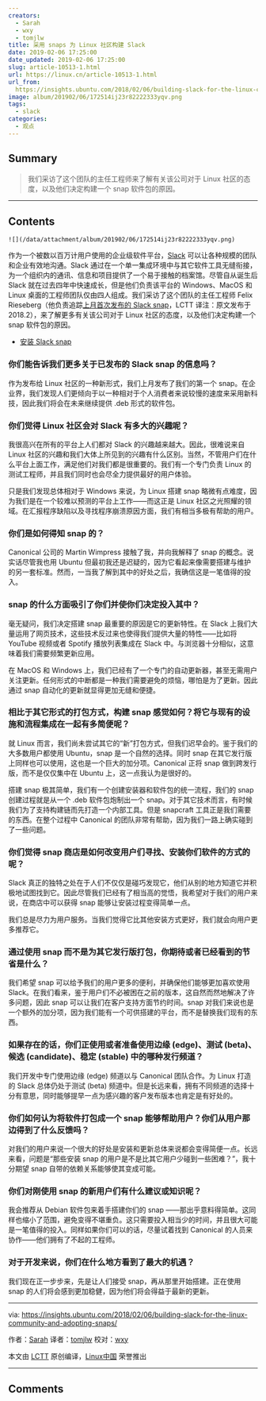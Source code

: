 ```yaml
---
creators:
  - Sarah
  - wxy
  - tomjlw
title: 采用 snaps 为 Linux 社区构建 Slack
date: 2019-02-06 17:25:00
date_updated: 2019-02-06 17:25:00
slug: article-10513-1.html
url: https://linux.cn/article-10513-1.html
url_from: 
  https://insights.ubuntu.com/2018/02/06/building-slack-for-the-linux-community-and-adopting-snaps/
image: album/201902/06/172514ij23r82222333yqv.png
tags:
  - slack
categories:
  - 观点
---
```


## Summary

> 我们采访了这个团队的主任工程师来了解有关该公司对于 Linux 社区的态度，以及他们决定构建一个 snap 软件包的原因。

***

<!-- more -->

## Contents

`![](/data/attachment/album/201902/06/172514ij23r82222333yqv.png)`

作为一个被数以百万计用户使用的企业级软件平台，[Slack](https://slack.com/) 可以让各种规模的团队和企业有效地沟通。Slack 通过在一个单一集成环境中与其它软件工具无缝衔接，为一个组织内的通讯、信息和项目提供了一个易于接触的档案馆。尽管自从诞生后 Slack 就在过去四年中快速成长，但是他们负责该平台的 Windows、MacOS 和 Linux 桌面的工程师团队仅由四人组成。我们采访了这个团队的主任工程师 Felix Rieseberg（他负责追踪[上月首次发布的 Slack snap](https://insights.ubuntu.com/2018/01/18/canonical-brings-slack-to-the-snap-ecosystem/)，LCTT 译注：原文发布于 2018.2），来了解更多有关该公司对于 Linux 社区的态度，以及他们决定构建一个 snap 软件包的原因。

* [安装 Slack snap](https://snapcraft.io/slack/)

### 你们能告诉我们更多关于已发布的 Slack snap 的信息吗？

作为发布给 Linux 社区的一种新形式，我们上月发布了我们的第一个 snap。在企业界，我们发现人们更倾向于以一种相对于个人消费者来说较慢的速度来采用新科技，因此我们将会在未来继续提供 .deb 形式的软件包。

### 你们觉得 Linux 社区会对 Slack 有多大的兴趣呢？

我很高兴在所有的平台上人们都对 Slack 的兴趣越来越大。因此，很难说来自 Linux 社区的兴趣和我们大体上所见到的兴趣有什么区别。当然，不管用户们在什么平台上面工作，满足他们对我们都是很重要的。我们有一个专门负责 Linux 的测试工程师，并且我们同时也会尽全力提供最好的用户体验。

只是我们发现总体相对于 Windows 来说，为 Linux 搭建 snap 略微有点难度，因为我们是在一个较难以预测的平台上工作——而这正是 Linux 社区之光照耀的领域。在汇报程序缺陷以及寻找程序崩溃原因方面，我们有相当多极有帮助的用户。

### 你们是如何得知 snap 的？

Canonical 公司的 Martin Wimpress 接触了我，并向我解释了 snap 的概念。说实话尽管我也用 Ubuntu 但最初我还是迟疑的，因为它看起来像需要搭建与维护的另一套标准。然而，一当我了解到其中的好处之后，我确信这是一笔值得的投入。

### snap 的什么方面吸引了你们并使你们决定投入其中？

毫无疑问，我们决定搭建 snap 最重要的原因是它的更新特性。在 Slack 上我们大量运用了网页技术，这些技术反过来也使得我们提供大量的特性——比如将 YouTube 视频或者 Spotify 播放列表集成在 Slack 中。与浏览器十分相似，这意味着我们需要频繁更新应用。

在 MacOS 和 Windows 上，我们已经有了一个专门的自动更新器，甚至无需用户关注更新。任何形式的中断都是一种我们需要避免的烦恼，哪怕是为了更新。因此通过 snap 自动化的更新就显得更加无缝和便捷。

### 相比于其它形式的打包方式，构建 snap 感觉如何？将它与现有的设施和流程集成在一起有多简便呢？

就 Linux 而言，我们尚未尝试其它的“新”打包方式，但我们迟早会的。鉴于我们的大多数用户都使用 Ubuntu，snap 是一个自然的选择。同时 snap 在其它发行版上同样也可以使用，这也是一个巨大的加分项。Canonical 正将 snap 做到跨发行版，而不是仅仅集中在 Ubuntu 上，这一点我认为是很好的。

搭建 snap 极其简单，我们有一个创建安装器和软件包的统一流程，我们的 snap 创建过程就是从一个 .deb 软件包炮制出一个 snap。对于其它技术而言，有时候我们为了支持构建链而先打造一个内部工具。但是 snapcraft 工具正是我们需要的东西。在整个过程中 Canonical 的团队非常有帮助，因为我们一路上确实碰到了一些问题。

### 你们觉得 snap 商店是如何改变用户们寻找、安装你们软件的方式的呢？

Slack 真正的独特之处在于人们不仅仅是碰巧发现它，他们从别的地方知道它并积极地试图找到它。因此尽管我们已经有了相当高的觉悟，我希望对于我们的用户来说，在商店中可以获得 snap 能够让安装过程变得简单一点。

我们总是尽力为用户服务。当我们觉得它比其他安装方式更好，我们就会向用户更多推荐它。

### 通过使用 snap 而不是为其它发行版打包，你期待或者已经看到的节省是什么？

我们希望 snap 可以给予我们的用户更多的便利，并确保他们能够更加喜欢使用 Slack。在我们看来，鉴于用户们不必被困在之前的版本，这自然而然地解决了许多问题，因此 snap 可以让我们在客户支持方面节约时间。snap 对我们来说也是一个额外的加分项，因为我们能有一个可供搭建的平台，而不是替换我们现有的东西。

### 如果存在的话，你们正使用或者准备使用边缘 (edge)、测试 (beta)、候选 (candidate)、稳定 (stable) 中的哪种发行频道？

我们开发中专门使用边缘 (edge) 频道以与 Canonical 团队合作。为 Linux 打造的 Slack 总体仍处于测试 (beta) 频道中。但是长远来看，拥有不同频道的选择十分有意思，同时能够提早一点为感兴趣的客户发布版本也肯定是有好处的。

### 你们如何认为将软件打包成一个 snap 能够帮助用户？你们从用户那边得到了什么反馈吗？

对我们的用户来说一个很大的好处是安装和更新总体来说都会变得简便一点。长远来看，问题是“那些安装 snap 的用户是不是比其它用户少碰到一些困难？”，我十分期望 snap 自带的依赖关系能够使其变成可能。

### 你们对刚使用 snap 的新用户们有什么建议或知识呢？

我会推荐从 Debian 软件包来着手搭建你们的 snap ——那出乎意料得简单。这同样也缩小了范围，避免变得不堪重负。这只需要投入相当少的时间，并且很大可能是一笔值得的投入。同样如果你们可以的话，尽量试着找到 Canonical 的人员来协作——他们拥有了不起的工程师。

### 对于开发来说，你们在什么地方看到了最大的机遇？

我们现在正一步步来，先是让人们接受 snap，再从那里开始搭建。正在使用 snap 的人们将会感到更加稳健，因为他们将会得益于最新的更新。

---

via: <https://insights.ubuntu.com/2018/02/06/building-slack-for-the-linux-community-and-adopting-snaps/>

作者：[Sarah](https://insights.ubuntu.com/author/sarahfd/) 译者：[tomjlw](https://github.com/tomjlw) 校对：[wxy](https://github.com/wxy)

本文由 [LCTT](https://github.com/LCTT/TranslateProject) 原创编译，[Linux中国](https://linux.cn/) 荣誉推出

***

## Comments
